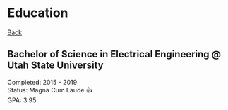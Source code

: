 # Education

[Back](./)

## Bachelor of Science in Electrical Engineering @ Utah State University

Completed: 2015 - 2019  
Status: Magna Cum Laude :+1:  
GPA: 3.95
